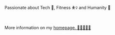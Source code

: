  Passionate about Tech 🤖, Fitness ⛹️‍♀️ and Humanity 🌱 

 <br>

 More information on my <a href ="https://fatemehsrz.github.io/"> homepage. 👯👯👯👯👯




